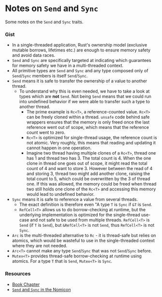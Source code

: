 # Notes on `Send` and `Sync`

Some notes on the `Send` and `Sync` traits.

### Gist

- In a single-threaded application, Rust's ownership model (exclusive mutable
  borrows, lifetimes etc.) are enough to ensure memory safety and avoid data
  races.
- `Send` and `Sync` are specifically targeted at indicating which guarantees for
  memory safety we have in a multi-threaded context.
- All primitive types are `Send` and `Sync` and any type composed only of
  `Send`/`Sync` members is itself `Send`/`Sync`.
- `Send` means it is safe to transfer the ownership of a value to another
  thread.
  - To understand why this is even needed, we have to take a look at types which
    are **not** `Send`. Not being `Send` means that we could run into undefined
    behavior if we were able to transfer such a type to another thread.
    - The prime example is `Rc<T>`, a reference-counted value. `Rc<T>` can be
      freely cloned within a thread. `unsafe` code behind safe wrappers ensures
      that the memory is only freed once the last reference went out of scope,
      which means that the reference count went to zero.
    - `Rc<T>` is optimized for single-thread usage, the reference count is not
      atomic. Very roughly, this means that reading and updating it cannot
      happen in one operation.
    - Imagine two thread having multiple clones of a `Rc<T>`, thread one has 1
      and thread two has 3. The total count is 4. When the one clone in thread
      one goes out of scope, it might read the total count of 4 and want to
      store 3. However between the read of 4 and storing 3, thread two might
      add another clone, raising the total count to 5, which could be
      overwritten by the 3 of thread one. If this was allowed, the memory
      could be freed when thread two still holds one clone of the `Rc<T>`
      and accessing this memory would lead to undefined behavior.
- `Sync` means it is safe to reference a value from several threads.
  - The exact definition is therefore even "A type `T` is `Sync` if `&T` is
    `Send`.
  - `RefCell<T>` allows us to do borrow-checking at runtime, but the underlying
    implementation is optimized for the single-thread use-case and not safe to
    be used from multiple threads. `RefCell<T>` is `Send` (if `T` is `Send`),
    but `&RefCell<T>` is not `Send`, thus `RefCell<T>` is not `Sync`.
- `Arc` is the multi-threaded alternative to `Rc` - it is thread-safe but
  relies on atomics, which would be wasteful to use in the single-threaded
  context where they are not needed.
- `Arc<T>` cannot make any type `Send`/`Sync` that was not `Send`/`Sync` before.
- `Mutex<T>` provides thread-safe borrow-checking at runtime using atomics.
  For a type `T` that is `Send`, `Mutex<T>` is `Sync`.

### Resources

- [Book Chapter][send_sync_book]
- [`Send` and `Sync` in the Nomicon][send_sync_nomicon]

[send_sync_book]: https://doc.rust-lang.org/book/ch16-04-extensible-concurrency-sync-and-send.html
[send_sync_nomicon]: https://doc.rust-lang.org/nomicon/send-and-sync.html
